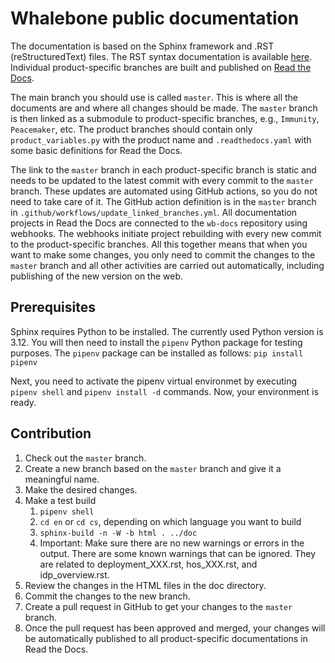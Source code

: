 # Whalebone public documentation

The documentation is based on the Sphinx framework and .RST (reStructuredText) files. The RST syntax documentation is available [here](https://www.sphinx-doc.org/en/master/usage/restructuredtext/index.html). Individual product-specific branches are built and published on [Read the Docs](https://app.readthedocs.org/).

The main branch you should use is called `master`. This is where all the documents are and where all changes should be made. The `master` branch is then linked as a submodule to product-specific branches, e.g., `Immunity`, `Peacemaker`, etc. The product branches should contain only `product_variables.py` with the product name and `.readthedocs.yaml` with some basic definitions for Read the Docs.

The link to the `master` branch in each product-specific branch is static and needs to be updated to the latest commit with every commit to the `master` branch. These updates are automated using GitHub actions, so you do not need to take care of it. The GitHub action definition is in the `master` branch in `.github/workflows/update_linked_branches.yml`. All documentation projects in Read the Docs are connected to the `wb-docs` repository using webhooks. The webhooks initiate project rebuilding with every new commit to the product-specific branches. All this together means that when you want to make some changes, you only need to commit the changes to the `master` branch and all other activities are carried out automatically, including publishing of the new version on the web.

## Prerequisites

Sphinx requires Python to be installed. The currently used Python version is 3.12. You will then need to install the `pipenv` Python package for testing purposes. The `pipenv` package can be installed as follows: `pip install pipenv`

Next, you need to activate the pipenv virtual environmet by executing `pipenv shell` and `pipenv install -d` commands. Now, your environment is ready.

## Contribution

1. Check out the `master` branch.
1. Create a new branch based on the `master` branch and give it a meaningful name.
1. Make the desired changes.
1. Make a test build
    1. `pipenv shell`
    1. `cd en` or `cd cs`, depending on which language you want to build
    1. `sphinx-build -n -W -b html . ../doc`
    1. Important: Make sure there are no new warnings or errors in the output. There are some known warnings that can be ignored. They are related to deployment_XXX.rst, hos_XXX.rst, and idp_overview.rst.
1. Review the changes in the HTML files in the doc directory.
1. Commit the changes to the new branch.
1. Create a pull request in GitHub to get your changes to the `master` branch.
1. Once the pull request has been approved and merged, your changes will be automatically published to all product-specific documentations in Read the Docs.
